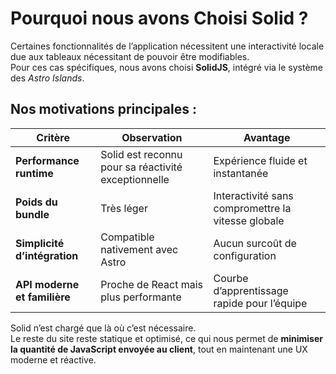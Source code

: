 # Pourquoi nous avons Choisi Solid ?

Certaines fonctionnalités de l’application nécessitent une interactivité locale due aux tableaux nécessitant de pouvoir être modifiables.  
Pour ces cas spécifiques, nous avons choisi **SolidJS**, intégré via le système des *Astro Islands*.

## Nos motivations principales :

| Critère | Observation | Avantage |
|----------|--------------|-----------|
| **Performance runtime** | Solid est reconnu pour sa réactivité exceptionnelle | Expérience fluide et instantanée |
| **Poids du bundle** | Très léger | Interactivité sans compromettre la vitesse globale |
| **Simplicité d’intégration** | Compatible nativement avec Astro | Aucun surcoût de configuration |
| **API moderne et familière** | Proche de React mais plus performante | Courbe d’apprentissage rapide pour l’équipe |

Solid n’est chargé que là où c’est nécessaire.  
Le reste du site reste statique et optimisé, ce qui nous permet de **minimiser la quantité de JavaScript envoyée au client**, tout en maintenant une UX moderne et réactive.